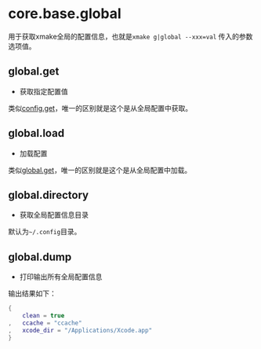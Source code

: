 
# core.base.global

用于获取xmake全局的配置信息，也就是`xmake g|global --xxx=val` 传入的参数选项值。

## global.get

- 获取指定配置值

类似[config.get](/zh/api/scripts/extension-modules/core-project-config#config-get)，唯一的区别就是这个是从全局配置中获取。

## global.load

- 加载配置

类似[global.get](#global-get)，唯一的区别就是这个是从全局配置中加载。

## global.directory

- 获取全局配置信息目录

默认为`~/.config`目录。

## global.dump

- 打印输出所有全局配置信息

输出结果如下：

```lua
{
    clean = true
,   ccache = "ccache"
,   xcode_dir = "/Applications/Xcode.app"
}
```
